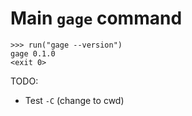 # Main `gage` command

    >>> run("gage --version")
    gage 0.1.0
    <exit 0>

TODO:

- Test `-C` (change to cwd)
